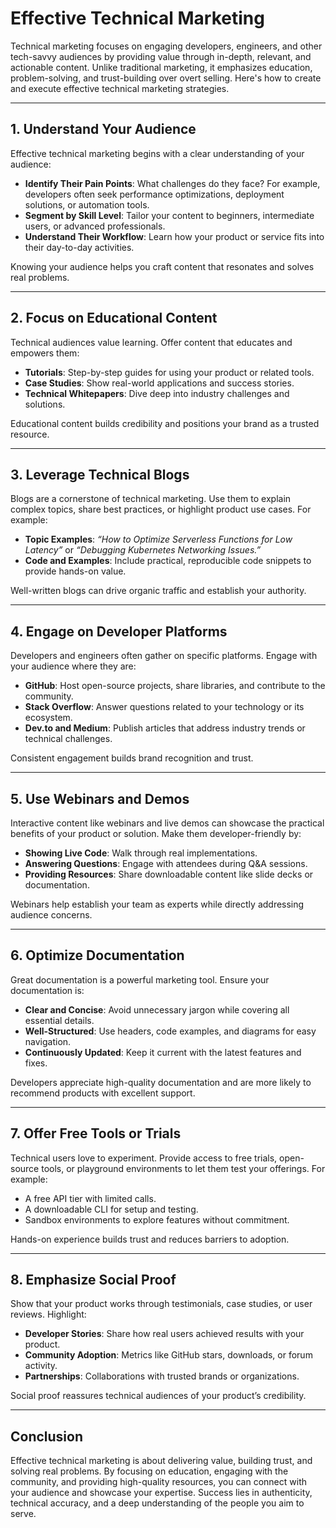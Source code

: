 # Effective Technical Marketing

Technical marketing focuses on engaging developers, engineers, and other tech-savvy audiences by providing value through in-depth, relevant, and actionable content. Unlike traditional marketing, it emphasizes education, problem-solving, and trust-building over overt selling. Here's how to create and execute effective technical marketing strategies.

---

## 1. **Understand Your Audience**

Effective technical marketing begins with a clear understanding of your audience:

- **Identify Their Pain Points**: What challenges do they face? For example, developers often seek performance optimizations, deployment solutions, or automation tools.
- **Segment by Skill Level**: Tailor your content to beginners, intermediate users, or advanced professionals.
- **Understand Their Workflow**: Learn how your product or service fits into their day-to-day activities.

Knowing your audience helps you craft content that resonates and solves real problems.

---

## 2. **Focus on Educational Content**

Technical audiences value learning. Offer content that educates and empowers them:

- **Tutorials**: Step-by-step guides for using your product or related tools.
- **Case Studies**: Show real-world applications and success stories.
- **Technical Whitepapers**: Dive deep into industry challenges and solutions.

Educational content builds credibility and positions your brand as a trusted resource.

---

## 3. **Leverage Technical Blogs**

Blogs are a cornerstone of technical marketing. Use them to explain complex topics, share best practices, or highlight product use cases. For example:

- **Topic Examples**: *“How to Optimize Serverless Functions for Low Latency”* or *“Debugging Kubernetes Networking Issues.”*
- **Code and Examples**: Include practical, reproducible code snippets to provide hands-on value.

Well-written blogs can drive organic traffic and establish your authority.

---

## 4. **Engage on Developer Platforms**

Developers and engineers often gather on specific platforms. Engage with your audience where they are:

- **GitHub**: Host open-source projects, share libraries, and contribute to the community.
- **Stack Overflow**: Answer questions related to your technology or its ecosystem.
- **Dev.to and Medium**: Publish articles that address industry trends or technical challenges.

Consistent engagement builds brand recognition and trust.

---

## 5. **Use Webinars and Demos**

Interactive content like webinars and live demos can showcase the practical benefits of your product or solution. Make them developer-friendly by:

- **Showing Live Code**: Walk through real implementations.
- **Answering Questions**: Engage with attendees during Q&A sessions.
- **Providing Resources**: Share downloadable content like slide decks or documentation.

Webinars help establish your team as experts while directly addressing audience concerns.

---

## 6. **Optimize Documentation**

Great documentation is a powerful marketing tool. Ensure your documentation is:

- **Clear and Concise**: Avoid unnecessary jargon while covering all essential details.
- **Well-Structured**: Use headers, code examples, and diagrams for easy navigation.
- **Continuously Updated**: Keep it current with the latest features and fixes.

Developers appreciate high-quality documentation and are more likely to recommend products with excellent support.

---

## 7. **Offer Free Tools or Trials**

Technical users love to experiment. Provide access to free trials, open-source tools, or playground environments to let them test your offerings. For example:

- A free API tier with limited calls.
- A downloadable CLI for setup and testing.
- Sandbox environments to explore features without commitment.

Hands-on experience builds trust and reduces barriers to adoption.

---

## 8. **Emphasize Social Proof**

Show that your product works through testimonials, case studies, or user reviews. Highlight:

- **Developer Stories**: Share how real users achieved results with your product.
- **Community Adoption**: Metrics like GitHub stars, downloads, or forum activity.
- **Partnerships**: Collaborations with trusted brands or organizations.

Social proof reassures technical audiences of your product’s credibility.

---

## Conclusion

Effective technical marketing is about delivering value, building trust, and solving real problems. By focusing on education, engaging with the community, and providing high-quality resources, you can connect with your audience and showcase your expertise. Success lies in authenticity, technical accuracy, and a deep understanding of the people you aim to serve.
